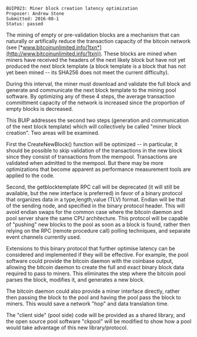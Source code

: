     BUIP023: Miner block creation latency optimization
    Proposer: Andrew Stone
    Submitted: 2016-08-1
    Status: passed

The mining of empty or pre-validation blocks are a mechanism that can
naturally or artifically reduce the transaction capacity of the bitcoin
network (see
[*www.bitcoinunlimited.info/1txn*](http://www.bitcoinunlimited.info/1txn)).
These blocks are mined when miners have received the headers of the next
likely block but have not yet produced the next block template (a block
template is a block that has not yet been mined -- its SHA256 does not
meet the current difficulty).  
  
During this interval, the miner must download and validate the full
block and generate and communicate the next block template to the mining
pool software. By optimizing any of these 4 steps, the average
transaction committment capacity of the network is increased since the
proportion of empty blocks is decreased.  
  
This BUIP addresses the second two steps (generation and communication
of the next block template) which will collectively be called "miner
block creation". Two areas will be examined.  
  
First the CreateNewBlock() function will be optimized -- in particular,
it should be possible to skip validation of the transactions in the new
block since they consist of transactions from the mempool. Transactions
are validated when admitted to the mempool. But there may be more
optimizations that become apparent as performance measurement tools are
applied to the code.  
  
Second, the getblocktemplate RPC call will be deprecated (it will still
be available, but the new interface is preferred) in favor of a binary
protocol that organizes data in a type,length,value (TLV) format. Endian
will be that of the sending node, and specified in the binary protocol
header. This will avoid endian swaps for the common case where the
bitcoin daemon and pool server share the same CPU architecture. This
protocol will be capable of "pushing" new blocks to the pool as soon as
a block is found, rather then relying on the RPC (remote procedure call)
polling techniques, and separate event channels currently used.  
  
Extensions to this binary protocol that further optimise latency can be
considered and implemented if they will be effective. For example, the
pool software could provide the bitcoin daemon with the coinbase output,
allowing the bitcoin daemon to create the full and exact binary block
data required to pass to miners. This eliminates the step where the
bitcoin pool parses the block, modifies it, and generates a new block.  
  
The bitcoin daemon could also provide a miner interface directly, rather
then passing the block to the pool and having the pool pass the block to
miners. This would save a network "hop" and data translation time.  
  
The "client side" (pool side) code will be provided as a shared library,
and the open source pool software "ckpool" will be modified to show how
a pool would take advantage of this new library/protocol.
